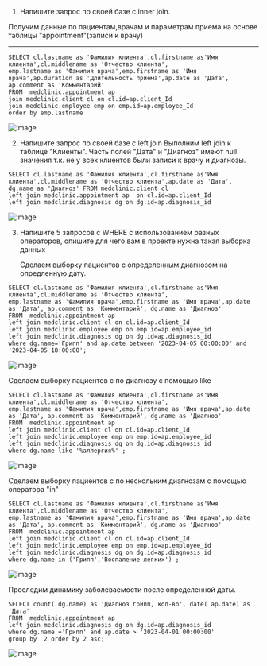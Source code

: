 1) Напишите запрос по своей базе с inner join.

Получим данные по пациентам,врачам и параметрам приема на основе таблицы "appointment"(записи к врачу)
*****
```
SELECT cl.lastname as 'Фамилия клиента',cl.firstname as'Имя клиента',cl.middlename as 'Отчество клиента', 
emp.lastname as 'Фамилия врача',emp.firstname as 'Имя врача',ap.duration as 'Длительность приема',ap.date as 'Дата', ap.comment as 'Комментарий'
FROM  medclinic.appointment ap
join medclinic.client cl on cl.id=ap.client_Id
join medclinic.employee emp on emp.id=ap.employee_Id
order by emp.lastname 
```
![image](https://github.com/MusinRustamR/BD_Clinic/assets/126672650/a561f7c6-a2f4-4af8-901c-8cee3467df91)

2) Напишите запрос по своей базе с left join
   Выполним left join к таблице "Клиенты". Часть полей "Дата" и "Диагноз" имеют null значения т.к. не у всех клиентов были записи к врачу и диагнозы.
```
SELECT cl.lastname as 'Фамилия клиента',cl.firstname as'Имя клиента',cl.middlename as 'Отчество клиента',ap.date as 'Дата', dg.name as 'Диагноз' FROM medclinic.client cl
left join medclinic.appointment ap  on cl.id=ap.client_Id
left join medclinic.diagnosis dg on dg.id=ap.diagnosis_id
```
![image](https://github.com/MusinRustamR/BD_Clinic/assets/126672650/19e2ec32-0e47-4e01-9fd3-76952118f710)


3) Напишите 5 запросов с WHERE с использованием разных операторов, опишите для чего вам в проекте нужна такая выборка данных

   Сделаем выборку пациентов с  определенным диагнозом на опредленную дату.
```
SELECT cl.lastname as 'Фамилия клиента',cl.firstname as'Имя клиента',cl.middlename as 'Отчество клиента', 
emp.lastname as 'Фамилия врача',emp.firstname as 'Имя врача',ap.date as 'Дата', ap.comment as 'Комментарий', dg.name as 'Диагноз'
FROM  medclinic.appointment ap
left join medclinic.client cl on cl.id=ap.client_Id
left join medclinic.employee emp on emp.id=ap.employee_id
left join medclinic.diagnosis dg on dg.id=ap.diagnosis_id
where dg.name='Грипп' and ap.date between '2023-04-05 00:00:00' and '2023-04-05 18:00:00';
```
   ![image](https://github.com/MusinRustamR/BD_Clinic/assets/126672650/fd03038c-7698-48f7-8e27-75e920e3eec0)

   Сделаем выборку пациентов с по диагнозу с помощью like
```
SELECT cl.lastname as 'Фамилия клиента',cl.firstname as'Имя клиента',cl.middlename as 'Отчество клиента', 
emp.lastname as 'Фамилия врача',emp.firstname as 'Имя врача',ap.date as 'Дата', ap.comment as 'Комментарий', dg.name as 'Диагноз'
FROM  medclinic.appointment ap
left join medclinic.client cl on cl.id=ap.client_Id
left join medclinic.employee emp on emp.id=ap.employee_id
left join medclinic.diagnosis dg on dg.id=ap.diagnosis_id
where dg.name like '%аллергия%' ;
```
![image](https://github.com/MusinRustamR/BD_Clinic/assets/126672650/8bf9e56b-d042-4e52-aa5e-0680ec666add)

Сделаем выборку пациентов с по нескольким диагнозам с помощью оператора "in"
```
SELECT cl.lastname as 'Фамилия клиента',cl.firstname as'Имя клиента',cl.middlename as 'Отчество клиента', 
emp.lastname as 'Фамилия врача',emp.firstname as 'Имя врача',ap.date as 'Дата', ap.comment as 'Комментарий', dg.name as 'Диагноз'
FROM  medclinic.appointment ap
left join medclinic.client cl on cl.id=ap.client_Id
left join medclinic.employee emp on emp.id=ap.employee_id
left join medclinic.diagnosis dg on dg.id=ap.diagnosis_id
where dg.name in ('Грипп','Воспаление легких') ;
```

![image](https://github.com/MusinRustamR/BD_Clinic/assets/126672650/c7665084-0a24-4f34-815f-8e8b29eaf7c9)

Проследим динамику заболеваемости после определенной даты.
```
SELECT count( dg.name) as 'Диагноз грипп, кол-во', date( ap.date) as 'Дата' 
FROM  medclinic.appointment ap
left join medclinic.diagnosis dg on dg.id=ap.diagnosis_id
where dg.name ='Грипп' and ap.date > '2023-04-01 00:00:00'
group by  2 order by 2 asc;
```
![image](https://github.com/MusinRustamR/BD_Clinic/assets/126672650/a075351e-dbfa-4e2f-b5c9-489bc6d8f388)


